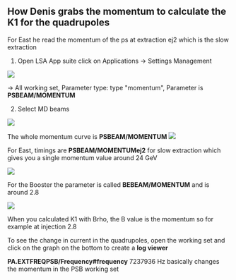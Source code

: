 ## How Denis grabs the momentum to calculate the K1 for the quadrupoles

For East he read the momentum of the ps at extraction ej2 which is the slow extraction

1) Open LSA App suite click on Applications -> Settings Management

![](https://codimd.web.cern.ch/uploads/upload_f84a47b94236eb2c9b609cb96f5bd987.png)


-> All working set, Parameter type: type "momentum", Parameter is **PSBEAM/MOMENTUM**

2) Select MD beams

![](https://codimd.web.cern.ch/uploads/upload_8ec442c6463814c818fa6672eaf9611d.png)


The whole momentum curve is **PSBEAM/MOMENTUM**
![](https://codimd.web.cern.ch/uploads/upload_623c5a1647f766d96f7e804381681b76.png)


For East, timings are **PSBEAM/MOMENTUMej2** for slow extraction which gives you a single momentum value around 24 GeV

![](https://codimd.web.cern.ch/uploads/upload_bb7d404fc587ba3fe771ede151cac25c.png)


For the Booster the parameter is called **BEBEAM/MOMENTUM** and is around 2.8

![](https://codimd.web.cern.ch/uploads/upload_489c219c27ba0d9791297e10eb2e3cf9.png)


When you calculated K1 with Brho, the B value is the momentum so for example at injection 2.8

To see the change in current in the quadrupoles, open the working set and click on the graph on the bottom to create a **log viewer**

**PA.EXTFREQPSB/Frequency#frequency** 7237936 Hz basically changes the momentum in the PSB working set
